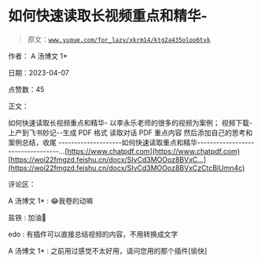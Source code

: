 # 如何快速读取长视频重点和精华-

> 原文：[`www.yuque.com/for_lazy/xkrm14/ktg2a435oloo6tvk`](https://www.yuque.com/for_lazy/xkrm14/ktg2a435oloo6tvk)

作者： A 汤博文 1*

日期：2023-04-07

点赞数：45

正文：

如何快速读取长视频重点和精华- 以李永乐老师的很多的视频为案例； 视频下载-上产到飞书妙记--生成 PDF 格式 读取对话 PDF 重点内容 然后添加自己的思考和案例总结，收尾 --------------------如何快速读取重点和精华----------------------------------...[https://www.chatpdf.com](https://www.chatpdf.com) [https://woi22fmgzd.feishu.cn/docx/SIvCd3MOOoz8BVxC...](https://woi22fmgzd.feishu.cn/docx/SIvCd3MOOoz8BVxCzCtcBiUmn4c)

评论区：

A 汤博文 1* : 😂我卷的动嘛

盐铁 : 加油💪

edo : 有插件可以直接总结视频的内容，不用转换成文字

A 汤博文 1* : 之前用过感觉不太好用，请问您用的那个插件[愉快]



